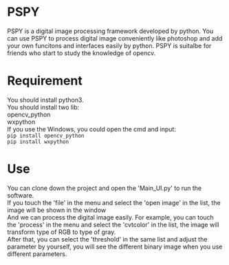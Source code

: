 # PSPY
PSPY is a digital image processing framework developed by python. You can use PSPY to process digital image conveniently like photoshop and add your own funcitons and interfaces easily by python. 
PSPY is suitalbe for friends who start to study the knowledge of opencv.
# Requirement
You should install python3.</br> 
You should install two lib:</br>
opencv_python</br>
wxpython</br>
If you use the Windows, you could open the cmd and input:</br>
`
pip install opencv_python 
`
</br>
`
pip install wxpython 
`
</br>
# Use
You can clone down the project and open the 'Main_UI.py' to run the software.</br>
If you touch the 'file' in the menu and select the 'open image' in the list, the image will be shown in the window</br>
And we can process the digital image easily.
For example, you can touch the 'process' in the menu and select the 'cvtcolor' in the list, the image will transform type of RGB to type of gray.</br>
After that, you can select the 'threshold' in the same list and adjust the parameter by yourself, you will see the different binary image when you use different parameters.</br>



